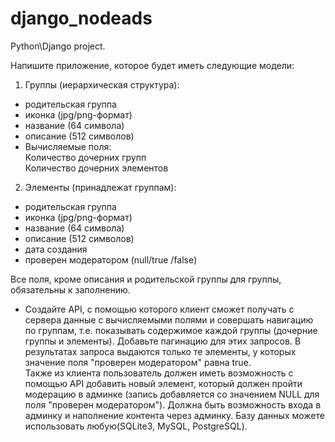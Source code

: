 # django_nodeads
Python\Django project. 

Напишите приложение, которое будет иметь следующие модели:
1. Группы (иерархическая структура):
- родительская группа
- иконка (jpg/png-формат)
- название (64 символа)
- описание (512 символов)
- Вычисляемые поля:  
Количество дочерних групп  
Количество дочерних элементов

2. Элементы (принадлежат группам):
- родительская группа
- иконка (jpg/png-формат)
- название (64 символа)
- описание (512 символов)
- дата создания
- проверен модератором (null/true /false)

Все поля, кроме описания и родительской группы для группы, обязательны к заполнению.
- Создайте API, с помощью которого клиент сможет получать с сервера данные с вычисляемыми полями и совершать навигацию по группам, т.е. показывать содержимое каждой группы (дочерние группы и элементы). Добавьте пагинацию для этих запросов. В результатах запроса выдаются только те элементы, у которых значение поля "проверен модератором" равна true.  
Также из клиента пользователь должен иметь возможность с помощью API добавить новый элемент, который должен пройти модерацию в админке (запись добавляется со значением NULL для поля "проверен модератором"). 
Должна быть возможность входа в админку и наполнение контента через админку. Базу данных можете использовать любую(SQLite3, MySQL, PostgreSQL).
